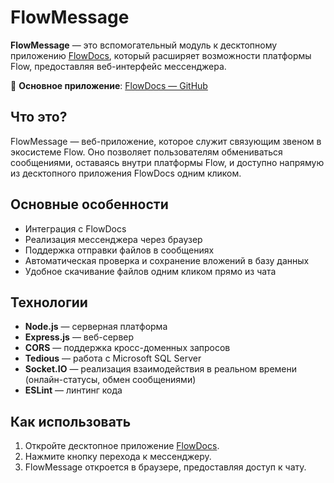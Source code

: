 # FlowMessage

**FlowMessage** — это вспомогательный модуль к десктопному приложению [FlowDocs](https://github.com/CaptainFearist/FlowDocs), который расширяет возможности платформы Flow, предоставляя веб-интерфейс мессенджера.

🔗 **Основное приложение**: [FlowDocs — GitHub](https://github.com/CaptainFearist/FlowDocs)

## Что это?

FlowMessage — веб-приложение, которое служит связующим звеном в экосистеме Flow. Оно позволяет пользователям обмениваться сообщениями, оставаясь внутри платформы Flow, и доступно напрямую из десктопного приложения FlowDocs одним кликом.

## Основные особенности

- Интеграция с FlowDocs  
- Реализация мессенджера через браузер
- Поддержка отправки файлов в сообщениях  
- Автоматическая проверка и сохранение вложений в базу данных  
- Удобное скачивание файлов одним кликом прямо из чата

## Технологии

- **Node.js** — серверная платформа  
- **Express.js** — веб-сервер  
- **CORS** — поддержка кросс-доменных запросов  
- **Tedious** — работа с Microsoft SQL Server
- **Socket.IO** — реализация взаимодействия в реальном времени (онлайн-статусы, обмен сообщениями)
- **ESLint** — линтинг кода

## Как использовать

1. Откройте десктопное приложение [FlowDocs](https://github.com/CaptainFearist/FlowDocs).
2. Нажмите кнопку перехода к мессенджеру.
3. FlowMessage откроется в браузере, предоставляя доступ к чату.
